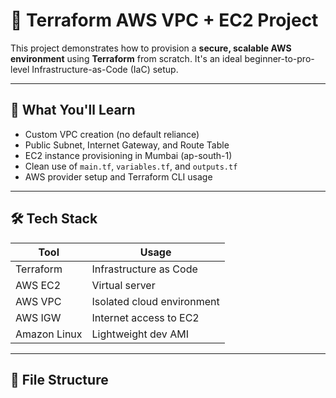 # 🚀 Terraform AWS VPC + EC2 Project

This project demonstrates how to provision a **secure, scalable AWS environment** using **Terraform** from scratch. It's an ideal beginner-to-pro-level Infrastructure-as-Code (IaC) setup.

---

## 🧠 What You'll Learn

- Custom VPC creation (no default reliance)
- Public Subnet, Internet Gateway, and Route Table
- EC2 instance provisioning in Mumbai (ap-south-1)
- Clean use of `main.tf`, `variables.tf`, and `outputs.tf`
- AWS provider setup and Terraform CLI usage

---

## 🛠️ Tech Stack

| Tool        | Usage                       |
|-------------|-----------------------------|
| Terraform   | Infrastructure as Code      |
| AWS EC2     | Virtual server              |
| AWS VPC     | Isolated cloud environment  |
| AWS IGW     | Internet access to EC2      |
| Amazon Linux| Lightweight dev AMI         |

---

## 📁 File Structure

